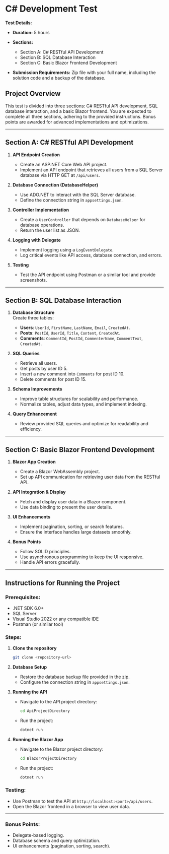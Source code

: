 # C# Development Test

**Test Details:**
- **Duration:** 5 hours
- **Sections:** 
  - Section A: C# RESTful API Development
  - Section B: SQL Database Interaction
  - Section C: Basic Blazor Frontend Development

- **Submission Requirements:** Zip file with your full name, including the solution code and a backup of the database.
  
## Project Overview

This test is divided into three sections: C# RESTful API development, SQL database interaction, and a basic Blazor frontend. You are expected to complete all three sections, adhering to the provided instructions. Bonus points are awarded for advanced implementations and optimizations.

---

## Section A: C# RESTful API Development

1. **API Endpoint Creation**  
   - Create an ASP.NET Core Web API project.
   - Implement an API endpoint that retrieves all users from a SQL Server database via HTTP GET at `/api/users`.
   
2. **Database Connection (DatabaseHelper)**  
   - Use ADO.NET to interact with the SQL Server database.
   - Define the connection string in `appsettings.json`.
   
3. **Controller Implementation**  
   - Create a `UserController` that depends on `DatabaseHelper` for database operations.
   - Return the user list as JSON.
   
4. **Logging with Delegate**  
   - Implement logging using a `LogEventDelegate`.
   - Log critical events like API access, database connection, and errors.

5. **Testing**
   - Test the API endpoint using Postman or a similar tool and provide screenshots.

---

## Section B: SQL Database Interaction

1. **Database Structure**  
   Create three tables:
   - **Users**: `UserId`, `FirstName`, `LastName`, `Email`, `CreatedAt`.
   - **Posts**: `PostId`, `UserId`, `Title`, `Content`, `CreatedAt`.
   - **Comments**: `CommentId`, `PostId`, `CommenterName`, `CommentText`, `CreatedAt`.
   
2. **SQL Queries**  
   - Retrieve all users.
   - Get posts by user ID 5.
   - Insert a new comment into `Comments` for post ID 10.
   - Delete comments for post ID 15.
   
3. **Schema Improvements**  
   - Improve table structures for scalability and performance.
   - Normalize tables, adjust data types, and implement indexing.
   
4. **Query Enhancement**  
   - Review provided SQL queries and optimize for readability and efficiency.

---

## Section C: Basic Blazor Frontend Development

1. **Blazor App Creation**  
   - Create a Blazor WebAssembly project.
   - Set up API communication for retrieving user data from the RESTful API.
   
2. **API Integration & Display**  
   - Fetch and display user data in a Blazor component.
   - Use data binding to present the user details.
   
3. **UI Enhancements**  
   - Implement pagination, sorting, or search features.
   - Ensure the interface handles large datasets smoothly.

4. **Bonus Points**  
   - Follow SOLID principles.
   - Use asynchronous programming to keep the UI responsive.
   - Handle API errors gracefully.

---

## Instructions for Running the Project

### Prerequisites:
- .NET SDK 6.0+
- SQL Server
- Visual Studio 2022 or any compatible IDE
- Postman (or similar tool)

### Steps:
1. **Clone the repository**  
   ```bash
   git clone <repository-url>
   ```

2. **Database Setup**
   - Restore the database backup file provided in the zip.
   - Configure the connection string in `appsettings.json`.

3. **Running the API**
   - Navigate to the API project directory:
     ```bash
     cd ApiProjectDirectory
     ```
   - Run the project:
     ```bash
     dotnet run
     ```

4. **Running the Blazor App**
   - Navigate to the Blazor project directory:
     ```bash
     cd BlazorProjectDirectory
     ```
   - Run the project:
     ```bash
     dotnet run
     ```

### Testing:
- Use Postman to test the API at `http://localhost:<port>/api/users`.
- Open the Blazor frontend in a browser to view user data.

---

### Bonus Points:
- Delegate-based logging.
- Database schema and query optimization.
- UI enhancements (pagination, sorting, search).
